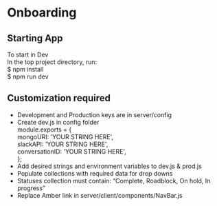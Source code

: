 # Onboarding

<h2>Starting App</h2>
To start in Dev</br>
In the top project directory, run:</br>
$ npm install</br>
$ npm run dev</br>

<h2>Customization required</h2>
<ul>
<li>Development and Production keys are in server/config</li>
<li>Create dev.js in config folder</br>
module.exports = { </br>
    mongoURI:
        'YOUR STRING HERE', </br>
    slackAPI:
        'YOUR STRING HERE', </br>
    conversationID: 'YOUR STRING HERE', </br>
};</br>
</li>
<li>Add desired strings and environment variables to dev.js & prod.js</li>
<li>Populate collections with required data for drop downs</li>
<li>Statuses collection must contain: “Complete, Roadblock, On hold, In progress”</li>
<li>Replace Amber link in server/client/components/NavBar.js</li>
</ul>
